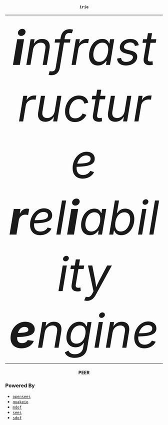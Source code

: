 <div align="center">
<h4><code>irie</code></h4>
<hr>
<span style="font-size: 150;"><i><b>i</b>nfrastructure <b>r</b>el<b>i</b>ability <b>e</b>ngine</i></span>
<hr>
<h4>PEER</h4>
</div>

### Powered By

- [`opensees`](https://pypi.org/project/opensees)
- [`quakeio`](https://pypi.org/project/quakeio)
- [`mdof`](https://pypi.org/project/mdof)
- [`sees`](https://pypi.org/project/sees)
- [`sdof`](https://pypi.org/project/sdof)

